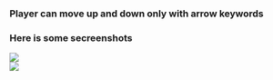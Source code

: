 ### Player can move up and down only with arrow keywords
### Here is some secreenshots
<img src="src/game1.jpg"><br>
<img src="src/game2.jpg"><br>